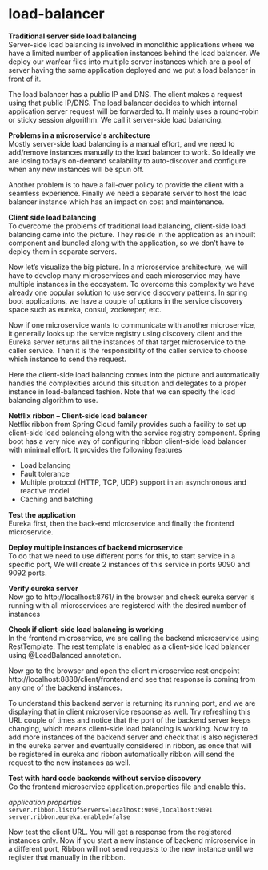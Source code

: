 # load-balancer

**Traditional server side load balancing** <br>
Server-side load balancing is involved in monolithic applications where we have a limited number of application instances behind the load balancer. We deploy our war/ear files into multiple server instances which are a pool of server having the same application deployed and we put a load balancer in front of it. <br>

The load balancer has a public IP and DNS. The client makes a request using that public IP/DNS. The load balancer decides to which internal application server request will be forwarded to. It mainly uses a round-robin or sticky session algorithm. We call it server-side load balancing. <br>

**Problems in a microservice's architecture** <br>
Mostly server-side load balancing is a manual effort, and we need to add/remove instances manually to the load balancer to work. So ideally we are losing today’s on-demand scalability to auto-discover and configure when any new instances will be spun off. <br>

Another problem is to have a fail-over policy to provide the client with a seamless experience. Finally we need a separate server to host the load balancer instance which has an impact on cost and maintenance. <br>

**Client side load balancing** <br>
To overcome the problems of traditional load balancing, client-side load balancing came into the picture. They reside in the application as an inbuilt component and bundled along with the application, so we don’t have to deploy them in separate servers. <br>

Now let’s visualize the big picture. In a microservice architecture, we will have to develop many microservices and each microservice may have multiple instances in the ecosystem. To overcome this complexity we have already one popular solution to use service discovery patterns. In spring boot applications, we have a couple of options in the service discovery space such as eureka, consul, zookeeper, etc. <br>

Now if one microservice wants to communicate with another microservice, it generally looks up the service registry using discovery client and the Eureka server returns all the instances of that target microservice to the caller service. Then it is the responsibility of the caller service to choose which instance to send the request. <br>

Here the client-side load balancing comes into the picture and automatically handles the complexities around this situation and delegates to a proper instance in load-balanced fashion. Note that we can specify the load balancing algorithm to use. <br>

**Netflix ribbon – Client-side load balancer** <br>
Netflix ribbon from Spring Cloud family provides such a facility to set up client-side load balancing along with the service registry component. Spring boot has a very nice way of configuring ribbon client-side load balancer with minimal effort. It provides the following features <br>

* Load balancing
* Fault tolerance
* Multiple protocol (HTTP, TCP, UDP) support in an asynchronous and reactive model
* Caching and batching

**Test the application** <br>
Eureka first, then the back-end microservice and finally the frontend microservice. <br>

**Deploy multiple instances of backend microservice** <br>
To do that we need to use different ports for this, to start service in a specific port, We will create 2 instances of this service in ports 9090 and 9092 ports.

**Verify eureka server**  <br>
Now go to http://localhost:8761/ in the browser and check eureka server is running with all microservices are registered with the desired number of instances <br>

**Check if client-side load balancing is working** <br>
In the frontend microservice, we are calling the backend microservice using RestTemplate. The rest template is enabled as a client-side load balancer using @LoadBalanced annotation. <br>

Now go to the browser and open the client microservice rest endpoint http://localhost:8888/client/frontend and see that response is coming from any one of the backend instances. <br>

To understand this backend server is returning its running port, and we are displaying that in client microservice response as well. Try refreshing this URL couple of times and notice that the port of the backend server keeps changing, which means client-side load balancing is working. Now try to add more instances of the backend server and check that is also registered in the eureka server and eventually considered in ribbon, as once that will be registered in eureka and ribbon automatically ribbon will send the request to the new instances as well. <br>

**Test with hard code backends without service discovery** <br>
Go the frontend microservice application.properties file and enable this. <br>

_application.properties_ <br>
`server.ribbon.listOfServers=localhost:9090,localhost:9091` <br>
`server.ribbon.eureka.enabled=false` <br>

Now test the client URL. You will get a response from the registered instances only. Now if you start a new instance of backend microservice in a different port, Ribbon will not send requests to the new instance until we register that manually in the ribbon. <br>